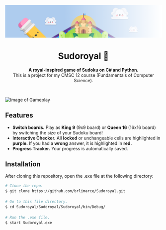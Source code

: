 <!-- Start of Banner -->
![Image of Banner](readme/banner.png)
<!-- End of Banner -->

<!-- Start of Heading -->
<div align="center">
    <h1><b>Sudoroyal 👑</b></h1>
    <p><b>A royal-inspired game of Sudoku on C# and Python.</b><br>This is a project for my CMSC 12 course (Fundamentals of Computer Science).</p>
</div> <br>

![Image of Gameplay](readme/gameplay.gif) <br>
<!-- End of Heading -->

<!-- Start of Features -->
## **Features**
- **Switch boards.** Play as **King 9** (9x9 board) or **Queen 16** (16x16 board) by switching the size of your Sudoku board!
- **Interactive Checker.** All **locked** or unchangeable cells are highlighted in **purple.** If you had a **wrong** answer, it is highlighted in **red.**
- **Progress Tracker.** Your progress is automatically saved.
<!-- End of Features -->

<!-- Start of Installation -->
## **Installation**
After cloning this repository, open the .exe file at the following directory:

```bash
# Clone the repo.
$ git clone https://github.com/brlimarce/Sudoroyal.git

# Go to this file directory.
$ cd Sudoroyal/Sudoroyal/Sudoroyal/bin/Debug/

# Run the .exe file.
$ start Sudoroyal.exe
```
<!-- End of Installation -->